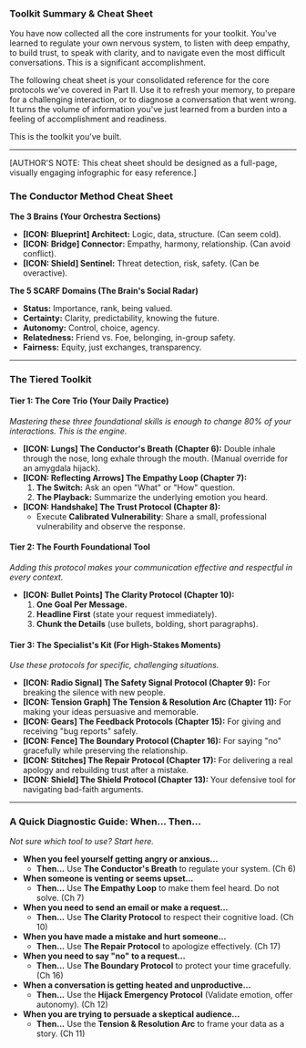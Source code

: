 ### **Toolkit Summary & Cheat Sheet**

You have now collected all the core instruments for your toolkit. You've learned to regulate your own nervous system, to listen with deep empathy, to build trust, to speak with clarity, and to navigate even the most difficult conversations. This is a significant accomplishment.

The following cheat sheet is your consolidated reference for the core protocols we've covered in Part II. Use it to refresh your memory, to prepare for a challenging interaction, or to diagnose a conversation that went wrong. It turns the volume of information you've just learned from a burden into a feeling of accomplishment and readiness.

This is the toolkit you've built.

---
[AUTHOR'S NOTE: This cheat sheet should be designed as a full-page, visually engaging infographic for easy reference.]

### **The Conductor Method Cheat Sheet**

**The 3 Brains (Your Orchestra Sections)**
*   **[ICON: Blueprint] Architect:** Logic, data, structure. (Can seem cold).
*   **[ICON: Bridge] Connector:** Empathy, harmony, relationship. (Can avoid conflict).
*   **[ICON: Shield] Sentinel:** Threat detection, risk, safety. (Can be overactive).

**The 5 SCARF Domains (The Brain's Social Radar)**
*   **Status:** Importance, rank, being valued.
*   **Certainty:** Clarity, predictability, knowing the future.
*   **Autonomy:** Control, choice, agency.
*   **Relatedness:** Friend vs. Foe, belonging, in-group safety.
*   **Fairness:** Equity, just exchanges, transparency.

---
### **The Tiered Toolkit**

#### **Tier 1: The Core Trio (Your Daily Practice)**
*Mastering these three foundational skills is enough to change 80% of your interactions. This is the engine.*
*   **[ICON: Lungs] The Conductor's Breath (Chapter 6):** Double inhale through the nose, long exhale through the mouth. (Manual override for an amygdala hijack).
*   **[ICON: Reflecting Arrows] The Empathy Loop (Chapter 7):**
    1.  **The Switch:** Ask an open "What" or "How" question.
    2.  **The Playback:** Summarize the underlying emotion you heard.
*   **[ICON: Handshake] The Trust Protocol (Chapter 8):**
    *   Execute **Calibrated Vulnerability**: Share a small, professional vulnerability and observe the response.

#### **Tier 2: The Fourth Foundational Tool**
*Adding this protocol makes your communication effective and respectful in every context.*
*   **[ICON: Bullet Points] The Clarity Protocol (Chapter 10):**
    1.  **One Goal Per Message.**
    2.  **Headline First** (state your request immediately).
    3.  **Chunk the Details** (use bullets, bolding, short paragraphs).

#### **Tier 3: The Specialist's Kit (For High-Stakes Moments)**
*Use these protocols for specific, challenging situations.*
*   **[ICON: Radio Signal] The Safety Signal Protocol (Chapter 9):** For breaking the silence with new people.
*   **[ICON: Tension Graph] The Tension & Resolution Arc (Chapter 11):** For making your ideas persuasive and memorable.
*   **[ICON: Gears] The Feedback Protocols (Chapter 15):** For giving and receiving "bug reports" safely.
*   **[ICON: Fence] The Boundary Protocol (Chapter 16):** For saying "no" gracefully while preserving the relationship.
*   **[ICON: Stitches] The Repair Protocol (Chapter 17):** For delivering a real apology and rebuilding trust after a mistake.
*   **[ICON: Shield] The Shield Protocol (Chapter 13):** Your defensive tool for navigating bad-faith arguments.

---
### **A Quick Diagnostic Guide: When... Then...**
*Not sure which tool to use? Start here.*

*   **When you feel yourself getting angry or anxious...**
    *   **Then...** Use **The Conductor's Breath** to regulate your system. (Ch 6)
*   **When someone is venting or seems upset...**
    *   **Then...** Use **The Empathy Loop** to make them feel heard. Do not solve. (Ch 7)
*   **When you need to send an email or make a request...**
    *   **Then...** Use **The Clarity Protocol** to respect their cognitive load. (Ch 10)
*   **When you have made a mistake and hurt someone...**
    *   **Then...** Use **The Repair Protocol** to apologize effectively. (Ch 17)
*   **When you need to say "no" to a request...**
    *   **Then...** Use **The Boundary Protocol** to protect your time gracefully. (Ch 16)
*   **When a conversation is getting heated and unproductive...**
    *   **Then...** Use the **Hijack Emergency Protocol** (Validate emotion, offer autonomy). (Ch 12)
*   **When you are trying to persuade a skeptical audience...**
    *   **Then...** Use the **Tension & Resolution Arc** to frame your data as a story. (Ch 11)
      